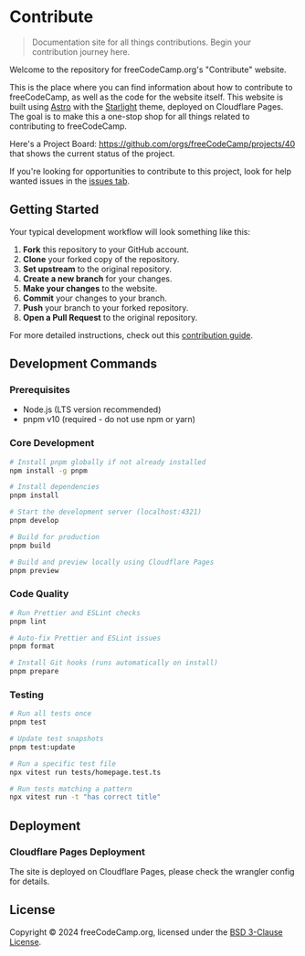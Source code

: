 # Contribute

> Documentation site for all things contributions. Begin your contribution journey here.

Welcome to the repository for freeCodeCamp.org's "Contribute" website.

This is the place where you can find information about how to contribute to freeCodeCamp, as well as the code for the website itself. This website is built using [Astro](https://astro.build/) with the [Starlight](https://starlight.astro.build/) theme, deployed on Cloudflare Pages. The goal is to make this a one-stop shop for all things related to contributing to freeCodeCamp.

Here's a Project Board: https://github.com/orgs/freeCodeCamp/projects/40 that shows the current status of the project.

If you're looking for opportunities to contribute to this project, look for help wanted issues in the [issues tab](https://github.com/freeCodeCamp/contribute/issues).

## Getting Started

Your typical development workflow will look something like this:

1. **Fork** this repository to your GitHub account.
2. **Clone** your forked copy of the repository.
3. **Set upstream** to the original repository.
4. **Create a new branch** for your changes.
5. **Make your changes** to the website.
6. **Commit** your changes to your branch.
7. **Push** your branch to your forked repository.
8. **Open a Pull Request** to the original repository.

For more detailed instructions, check out this [contribution guide](https://contribute.freecodecamp.org/how-to-setup-freecodecamp-locally/).

## Development Commands

### Prerequisites

- Node.js (LTS version recommended)
- pnpm v10 (required - do not use npm or yarn)

### Core Development

```bash
# Install pnpm globally if not already installed
npm install -g pnpm

# Install dependencies
pnpm install

# Start the development server (localhost:4321)
pnpm develop

# Build for production
pnpm build

# Build and preview locally using Cloudflare Pages
pnpm preview
```

### Code Quality

```bash
# Run Prettier and ESLint checks
pnpm lint

# Auto-fix Prettier and ESLint issues
pnpm format

# Install Git hooks (runs automatically on install)
pnpm prepare
```

### Testing

```bash
# Run all tests once
pnpm test

# Update test snapshots
pnpm test:update

# Run a specific test file
npx vitest run tests/homepage.test.ts

# Run tests matching a pattern
npx vitest run -t "has correct title"
```

## Deployment

### Cloudflare Pages Deployment

The site is deployed on Cloudflare Pages, please check the wrangler config for details.

## License

Copyright © 2024 freeCodeCamp.org, licensed under the [BSD 3-Clause License](LICENSE).
